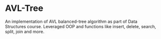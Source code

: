 # AVL-Tree
An implementation of AVL balanced-tree algorithm as part of Data Structures course. Leveraged OOP and functions like insert, delete, search, split, join and more. 
